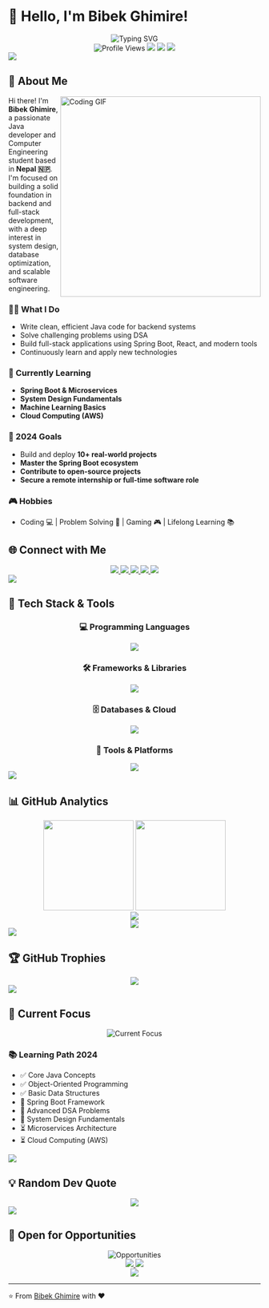 # 👋 Hello, I'm Bibek Ghimire!

<div align="center">
  <img src="https://readme-typing-svg.herokuapp.com?font=Fira+Code&size=35&duration=3000&pause=1000&color=00C9FF&background=00000000&center=true&vCenter=true&width=1000&lines=Welcome+to+my+GitHub+Profile!+%F0%9F%91%8B;I'm+a+passionate+Java+Developer+%E2%98%95;Building+the+future+with+code+%F0%9F%9A%80;Let's+connect+and+collaborate!+%F0%9F%A4%9D" alt="Typing SVG" />
</div>

<div align="center">
  <img src="https://komarev.com/ghpvc/?username=bibek773&label=Profile+Views&color=blueviolet&style=for-the-badge" alt="Profile Views" />
  <img src="https://img.shields.io/github/followers/bibek773?label=Followers&style=for-the-badge&color=blue&logo=github" />
  <img src="https://img.shields.io/github/stars/bibek773?label=Stars&style=for-the-badge&color=yellow&logo=github" />
  <img src="https://img.shields.io/badge/Made%20in-Nepal-red?style=for-the-badge&logo=googlemaps" />
</div>

<img src="https://user-images.githubusercontent.com/73097560/115834477-dbab4500-a447-11eb-908a-139a6edaec5c.gif">

## 🎯 About Me

<img align="right" alt="Coding GIF" width="400" src="https://media.giphy.com/media/qgQUggAC3Pfv687qPC/giphy.gif" />

Hi there! I'm **Bibek Ghimire**, a passionate Java developer and Computer Engineering student based in **Nepal 🇳🇵**. I'm focused on building a solid foundation in backend and full-stack development, with a deep interest in system design, database optimization, and scalable software engineering.

### 👨‍💻 What I Do

- Write clean, efficient Java code for backend systems
- Solve challenging problems using DSA
- Build full-stack applications using Spring Boot, React, and modern tools
- Continuously learn and apply new technologies

### 🚀 Currently Learning

- **Spring Boot & Microservices**
- **System Design Fundamentals**
- **Machine Learning Basics**
- **Cloud Computing (AWS)**

### 🎯 2024 Goals

- Build and deploy **10+ real-world projects**
- **Master the Spring Boot ecosystem**
- **Contribute to open-source projects**
- **Secure a remote internship or full-time software role**

### 🎮 Hobbies

- Coding 💻 | Problem Solving 🧠 | Gaming 🎮 | Lifelong Learning 📚

## 🌐 Connect with Me

<div align="center">
  <a href="https://linkedin.com/in/bibekghimire773" target="_blank">
    <img src="https://img.shields.io/badge/LinkedIn-0077B5?style=for-the-badge&logo=linkedin&logoColor=white" />
  </a>
  <a href="https://github.com/Bibek773" target="_blank">
    <img src="https://img.shields.io/badge/GitHub-100000?style=for-the-badge&logo=github&logoColor=white" />
  </a>
  <a href="https://fb.com/mr.bibek0" target="_blank">
    <img src="https://img.shields.io/badge/Facebook-1877F2?style=for-the-badge&logo=facebook&logoColor=white" />
  </a>
  <a href="mailto:bibekghimire773@gmail.com">
    <img src="https://img.shields.io/badge/Gmail-D14836?style=for-the-badge&logo=gmail&logoColor=white" />
  </a>
  <a href="https://discord.com/users/bibek773" target="_blank">
    <img src="https://img.shields.io/badge/Discord-7289DA?style=for-the-badge&logo=discord&logoColor=white" />
  </a>
</div>

<img src="https://user-images.githubusercontent.com/73097560/115834477-dbab4500-a447-11eb-908a-139a6edaec5c.gif">

## 🚀 Tech Stack & Tools

<div align="center">

### 💻 Programming Languages
<img src="https://skillicons.dev/icons?i=java,cpp,c,python,js,html,css&theme=dark" />

### 🛠️ Frameworks & Libraries
<img src="https://skillicons.dev/icons?i=spring,react,nodejs,bootstrap,tailwind&theme=dark" />

### 🗄️ Databases & Cloud
<img src="https://skillicons.dev/icons?i=mysql,mongodb,postgresql,aws,firebase&theme=dark" />

### 🔧 Tools & Platforms
<img src="https://skillicons.dev/icons?i=git,github,vscode,idea,linux,docker&theme=dark" />

</div>

<img src="https://user-images.githubusercontent.com/73097560/115834477-dbab4500-a447-11eb-908a-139a6edaec5c.gif">

## 📊 GitHub Analytics

<div align="center">
  <img height="180em" src="https://github-readme-stats.vercel.app/api?username=bibek773&show_icons=true&theme=tokyonight&include_all_commits=true&count_private=true&hide_border=true&bg_color=0D1117"/>
  <img height="180em" src="https://github-readme-stats.vercel.app/api/top-langs/?username=bibek773&layout=compact&theme=tokyonight&hide_border=true&bg_color=0D1117"/>
</div>

<div align="center">
  <img src="https://github-readme-streak-stats.herokuapp.com/?user=bibek773&theme=tokyonight&hide_border=true&background=0D1117" />
</div>

<div align="center">
  <img src="https://github-readme-activity-graph.vercel.app/graph?username=bibek773&bg_color=0D1117&color=00C9FF&line=92FE9D&point=FFFFFF&area=true&hide_border=true" />
</div>

<img src="https://user-images.githubusercontent.com/73097560/115834477-dbab4500-a447-11eb-908a-139a6edaec5c.gif">

## 🏆 GitHub Trophies

<div align="center">
  <img src="https://github-profile-trophy.vercel.app/?username=bibek773&theme=tokyonight&no-frame=true&no-bg=false&margin-w=4&row=2&column=4" />
</div>

<img src="https://user-images.githubusercontent.com/73097560/115834477-dbab4500-a447-11eb-908a-139a6edaec5c.gif">

## 🎯 Current Focus

<div align="center">
  <img src="https://readme-typing-svg.herokuapp.com?font=Fira+Code&size=20&duration=2000&pause=1000&color=00C9FF&background=00000000&center=true&vCenter=true&width=800&lines=🔥+Advanced+Java+%26+Spring+Boot+Development;📊+Data+Structures+%26+Algorithms+Mastery;💾+Database+Design+%26+Optimization;🤝+Open+Source+Contributions;🚀+Building+Scalable+Applications" alt="Current Focus" />
</div>

### 📚 Learning Path 2024
- ✅ Core Java Concepts
- ✅ Object-Oriented Programming
- ✅ Basic Data Structures
- 🔄 Spring Boot Framework
- 🔄 Advanced DSA Problems
- 🔄 System Design Fundamentals
- ⏳ Microservices Architecture
- ⏳ Cloud Computing (AWS)

<img src="https://user-images.githubusercontent.com/73097560/115834477-dbab4500-a447-11eb-908a-139a6edaec5c.gif">

## 💡 Random Dev Quote

<div align="center">
  <img src="https://quotes-github-readme.vercel.app/api?type=horizontal&theme=tokyonight" />
</div>

<img src="https://user-images.githubusercontent.com/73097560/115834477-dbab4500-a447-11eb-908a-139a6edaec5c.gif">

## 💼 Open for Opportunities

<div align="center">
  <img src="https://readme-typing-svg.herokuapp.com?font=Fira+Code&size=25&duration=3000&pause=1000&color=92FE9D&background=00000000&center=true&vCenter=true&width=800&lines=💼+Open+for+Remote+Internships;🤝+Available+for+Freelance+Projects;🔥+Ready+for+Full-time+Opportunities;📫+Let's+build+something+amazing!" alt="Opportunities" />
</div>

<div align="center">
  <a href="mailto:bibekghimire773@gmail.com">
    <img src="https://img.shields.io/badge/📧+Email+Me-D14836?style=for-the-badge&logo=gmail&logoColor=white" />
  </a>
  <a href="https://linkedin.com/in/bibekghimire773" target="_blank">
    <img src="https://img.shields.io/badge/🤝+Connect+on+LinkedIn-0077B5?style=for-the-badge&logo=linkedin&logoColor=white" />
  </a>
</div>

<div align="center">
  <img src="https://capsule-render.vercel.app/api?type=waving&color=gradient&customColorList=0,2,2,5,30&height=200&section=footer&text=Thanks+for+visiting!+⭐+Star+my+repos+if+you+like+them!&fontSize=24&fontColor=fff&animation=fadeIn&fontAlignY=70" />
</div>

---

⭐ From [Bibek Ghimire](https://github.com/Bibek773) with ❤️